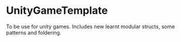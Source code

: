 # UnityGameTemplate
To be use for unity games. Includes new learnt modular structs, some patterns and foldering.
